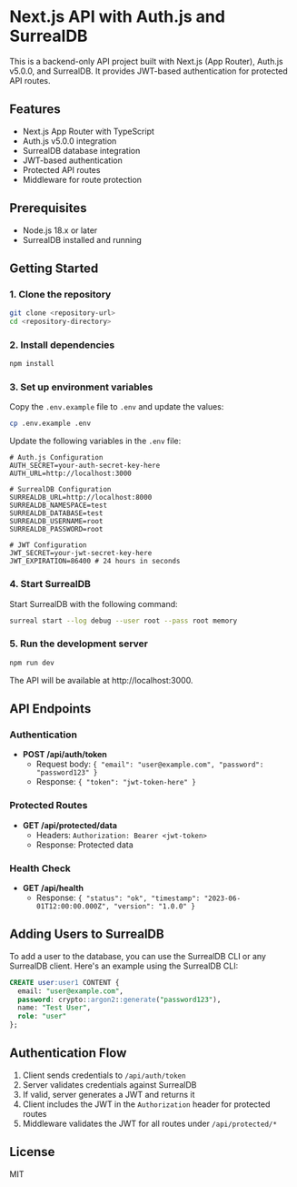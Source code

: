 # Next.js API with Auth.js and SurrealDB

This is a backend-only API project built with Next.js (App Router), Auth.js v5.0.0, and SurrealDB. It provides JWT-based authentication for protected API routes.

## Features

- Next.js App Router with TypeScript
- Auth.js v5.0.0 integration
- SurrealDB database integration
- JWT-based authentication
- Protected API routes
- Middleware for route protection

## Prerequisites

- Node.js 18.x or later
- SurrealDB installed and running

## Getting Started

### 1. Clone the repository

```bash
git clone <repository-url>
cd <repository-directory>
```

### 2. Install dependencies

```bash
npm install
```

### 3. Set up environment variables

Copy the `.env.example` file to `.env` and update the values:

```bash
cp .env.example .env
```

Update the following variables in the `.env` file:

```
# Auth.js Configuration
AUTH_SECRET=your-auth-secret-key-here
AUTH_URL=http://localhost:3000

# SurrealDB Configuration
SURREALDB_URL=http://localhost:8000
SURREALDB_NAMESPACE=test
SURREALDB_DATABASE=test
SURREALDB_USERNAME=root
SURREALDB_PASSWORD=root

# JWT Configuration
JWT_SECRET=your-jwt-secret-key-here
JWT_EXPIRATION=86400 # 24 hours in seconds
```

### 4. Start SurrealDB

Start SurrealDB with the following command:

```bash
surreal start --log debug --user root --pass root memory
```

### 5. Run the development server

```bash
npm run dev
```

The API will be available at http://localhost:3000.

## API Endpoints

### Authentication

- **POST /api/auth/token**
  - Request body: `{ "email": "user@example.com", "password": "password123" }`
  - Response: `{ "token": "jwt-token-here" }`

### Protected Routes

- **GET /api/protected/data**
  - Headers: `Authorization: Bearer <jwt-token>`
  - Response: Protected data

### Health Check

- **GET /api/health**
  - Response: `{ "status": "ok", "timestamp": "2023-06-01T12:00:00.000Z", "version": "1.0.0" }`

## Adding Users to SurrealDB

To add a user to the database, you can use the SurrealDB CLI or any SurrealDB client. Here's an example using the SurrealDB CLI:

```sql
CREATE user:user1 CONTENT {
  email: "user@example.com",
  password: crypto::argon2::generate("password123"),
  name: "Test User",
  role: "user"
};
```

## Authentication Flow

1. Client sends credentials to `/api/auth/token`
2. Server validates credentials against SurrealDB
3. If valid, server generates a JWT and returns it
4. Client includes the JWT in the `Authorization` header for protected routes
5. Middleware validates the JWT for all routes under `/api/protected/*`

## License

MIT
